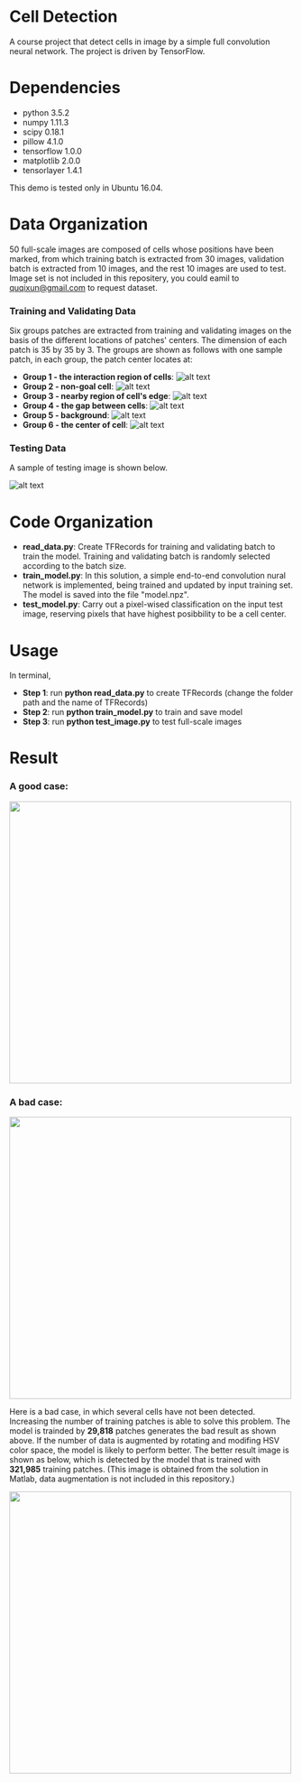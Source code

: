 # Cell Detection
A course project that detect cells in image by a simple full convolution neural network. The project is driven by TensorFlow.

# Dependencies

+ python          3.5.2
+ numpy           1.11.3
+ scipy           0.18.1
+ pillow          4.1.0
+ tensorflow      1.0.0
+ matplotlib      2.0.0
+ tensorlayer     1.4.1

This demo is tested only in Ubuntu 16.04.

# Data Organization

50 full-scale images are composed of cells whose positions have been marked, from which training batch is extracted from 30 images, validation batch is extracted from 10 images, and the rest 10 images are used to test. Image set is not included in this repositery, you could eamil to quqixun@gmail.com to request dataset.

### Training and Validating Data

Six groups patches are extracted from training and validating images on the basis of the different locations of patches' centers. The dimension of each patch is 35 by 35 by 3.
The groups are shown as follows with one sample patch, in each group, the patch center locates at:
+ **Group 1 - the interaction region of cells**: ![alt text](https://github.com/quqixun/CellDetection/blob/master/ImageSet/Train/1/img1.png)
+ **Group 2 - non-goal cell**: ![alt text](https://github.com/quqixun/CellDetection/blob/master/ImageSet/Train/2/img1.png)
+ **Group 3 - nearby region of cell's edge**: ![alt text](https://github.com/quqixun/CellDetection/blob/master/ImageSet/Train/3/img1.png)
+ **Group 4 - the gap between cells**: ![alt text](https://github.com/quqixun/CellDetection/blob/master/ImageSet/Train/4/img1.png)
+ **Group 5 - background**: ![alt text](https://github.com/quqixun/CellDetection/blob/master/ImageSet/Train/5/img1.png)
+ **Group 6 - the center of cell**: ![alt text](https://github.com/quqixun/CellDetection/blob/master/ImageSet/Train/6/img1.png)

### Testing Data

A sample of testing image is shown below.

![alt text](https://github.com/quqixun/CellDetection/blob/master/ImageSet/Test/img_41.png)

# Code Organization

+ **read_data.py**: Create TFRecords for training and validating batch to train the model. Training and validating batch is randomly selected according to the batch size.
+ **train_model.py**: In this solution, a simple end-to-end convolution nural network is implemented, being trained and updated by input training set. The model is saved into the file "model.npz".
+ **test_model.py**: Carry out a pixel-wised classification on the input test image, reserving pixels that have highest posibbility to be a cell center.

# Usage

In terminal,

+ **Step 1**: run **python read_data.py** to create TFRecords (change the folder path and the name of TFRecords)
+ **Step 2**: run **python train_model.py** to train and save model
+ **Step 3**: run **python test_image.py** to test full-scale images

# Result

### A good case:

<img src="https://github.com/quqixun/CellDetection/blob/master/Results/test1.png" width="500">

### A bad case:

<img src="https://github.com/quqixun/CellDetection/blob/master/Results/test7.png" width="500">

Here is a bad case, in which several cells have not been detected. Increasing the number of training patches is able to solve this problem. The model is trainded by **29,818** patches generates the bad result as shown above. If the number of data is augmented by rotating and modifing HSV color space, the model is likely to perform better. The better result image is shown as below, which is detected by the model that is trained with **321,985** training patches. (This image is obtained from the solution in Matlab, data augmentation is not included in this repository.)

<img src="https://github.com/quqixun/CellDetection/blob/master/Results/bad_2_good.png" width="500">
